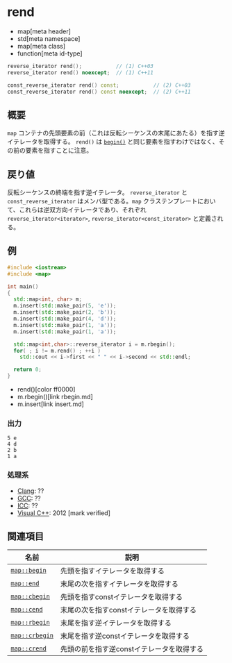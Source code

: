 # rend
* map[meta header]
* std[meta namespace]
* map[meta class]
* function[meta id-type]

```cpp
reverse_iterator rend();           // (1) C++03
reverse_iterator rend() noexcept;  // (1) C++11

const_reverse_iterator rend() const;           // (2) C++03
const_reverse_iterator rend() const noexcept;  // (2) C++11
```

## 概要
`map` コンテナの先頭要素の前（これは反転シーケンスの末尾にあたる）を指す逆イテレータを取得する。 
`rend()` は [`begin()`](begin.md) と同じ要素を指すわけではなく、その前の要素を指すことに注意。

## 戻り値
反転シーケンスの終端を指す逆イテレータ。 
`reverse_iterator` と `const_reverse_iterator` はメンバ型である。`map` クラステンプレートにおいて、これらは逆双方向イテレータであり、それぞれ `reverse_iterator<iterator>`, `reverse_iterator<const_iterator>` と定義される。

## 例
```cpp example
#include <iostream>
#include <map>

int main()
{
  std::map<int, char> m;
  m.insert(std::make_pair(5, 'e'));
  m.insert(std::make_pair(2, 'b'));
  m.insert(std::make_pair(4, 'd'));
  m.insert(std::make_pair(1, 'a'));
  m.insert(std::make_pair(1, 'a'));

  std::map<int,char>::reverse_iterator i = m.rbegin();
  for( ; i != m.rend() ; ++i )
    std::cout << i->first << " " << i->second << std::endl;

  return 0;
}
```
* rend()[color ff0000]
* m.rbegin()[link rbegin.md]
* m.insert[link insert.md]

### 出力
```
5 e
4 d
2 b
1 a
```

### 処理系
- [Clang](/implementation.md#clang): ??
- [GCC](/implementation.md#gcc): ??
- [ICC](/implementation.md#icc): ??
- [Visual C++](/implementation.md#visual_cpp): 2012 [mark verified]


## 関連項目

| 名前 | 説明　|
|------------------------------|--------------------------------------------|
| [`map::begin`](begin.md)     | 先頭を指すイテレータを取得する |
| [`map::end`](end.md)         | 末尾の次を指すイテレータを取得する |
| [`map::cbegin`](cbegin.md)   | 先頭を指すconstイテレータを取得する |
| [`map::cend`](cend.md)       | 末尾の次を指すconstイテレータを取得する |
| [`map::rbegin`](rbegin.md)   | 末尾を指す逆イテレータを取得する |
| [`map::crbegin`](crbegin.md) | 末尾を指す逆constイテレータを取得する |
| [`map::crend`](crend.md)     | 先頭の前を指す逆constイテレータを取得する |

